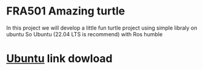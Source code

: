 # FRA501 Amazing turtle

In this project we will develop a little fun turtle project using simple libraly on ubuntu  So Ubuntu (22.04 LTS is recommend) with Ros humble 

# [Ubuntu](https://releases.ubuntu.com/jammy/) link dowload 
